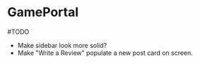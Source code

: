 # GamePortal

#TODO

- Make sidebar look more solid?
- Make "Write a Review" populate a new post card on screen.

#